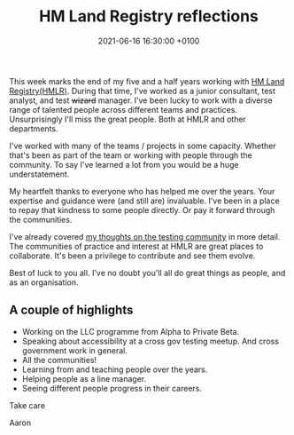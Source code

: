 ﻿---
layout: post
title:  "HM Land Registry reflections"
date:  2021-06-16 16:30:00 +0100
categories: jekyll update
---
This week marks the end of my five and a half years working with [HM Land Registry(HMLR)][1]. During that time, I've worked as a  junior consultant, test analyst, and test ~~wizard~~ manager. I've been lucky to work with a diverse range of talented people across different teams and practices. Unsurprisingly I'll miss the great people. Both at HMLR and other departments.

I've worked with many of the teams / projects in some capacity. Whether that's been as part of the team or working with people through the community. To say I've learned a lot from you would be a huge understatement.

My heartfelt thanks to everyone who has helped me over the years. Your expertise and guidance were (and still are) invaluable. I've been in a place to repay that kindness to some people directly. Or pay it forward through the communities.

I've already covered [my thoughts on the testing community][2] in more detail.  The communities of practice and interest at HMLR are great places to collaborate. It's been a privilege to contribute and see them evolve.

Best of luck to you all. I've no doubt you'll all do great things as people, and as an organisation.

## A couple of highlights
- Working on the LLC programme from Alpha to Private Beta.
- Speaking about accessibility at a cross gov testing meetup. And cross government work in general.
- All the communities!
- Learning from and teaching people over the years.
- Helping people as a line manager.
- Seeing different people progress in their careers.

Take care 

Aaron

[1]: https://www.gov.uk/government/organisations/land-registry
[2]: https://flynnbops.github.io/jekyll/update/2021/06/16/letter_to_HMLR_test_community.html
